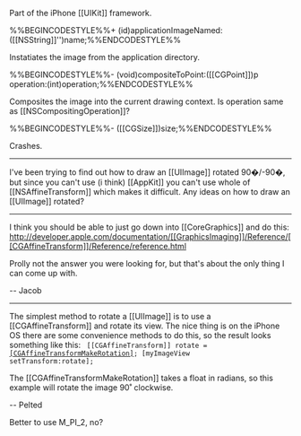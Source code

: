 

Part of the iPhone [[UIKit]] framework.

%%BEGINCODESTYLE%%+ (id)applicationImageNamed:([[NSString]]'')name;%%ENDCODESTYLE%%

Instatiates the image from the application directory.

%%BEGINCODESTYLE%%- (void)compositeToPoint:([[CGPoint]])p operation:(int)operation;%%ENDCODESTYLE%%

Composites the image into the current drawing context. Is operation same as [[NSCompositingOperation]]?

%%BEGINCODESTYLE%%- ([[CGSize]])size;%%ENDCODESTYLE%%

Crashes.

----

I've been trying to find out how to draw an [[UIImage]] rotated 90�/-90�, but since you can't use (i think) [[AppKit]] you can't use whole of [[NSAffineTransform]] which makes it difficult. Any ideas on how to draw an [[UIImage]] rotated?

----

I think you should be able to just go down into [[CoreGraphics]] and do this: http://developer.apple.com/documentation/[[GraphicsImaging]]/Reference/[[CGAffineTransform]]/Reference/reference.html

Prolly not the answer you were looking for, but that's about the only thing I can come up with.

-- Jacob

----

The simplest method to rotate a [[UIImage]] is to use a [[CGAffineTransform]] and rotate its view. The nice thing is on the iPhone OS there are some convenience methods to do this, so the result looks something like this:
<code>
	[[CGAffineTransform]] rotate = [[CGAffineTransformMakeRotation]](1.57079633);
	[myImageView setTransform:rotate];
</code>

The [[CGAffineTransformMakeRotation]] takes a float in radians, so this example will rotate the image 90&#730; clockwise.

-- Pelted

Better to use M_PI_2, no?